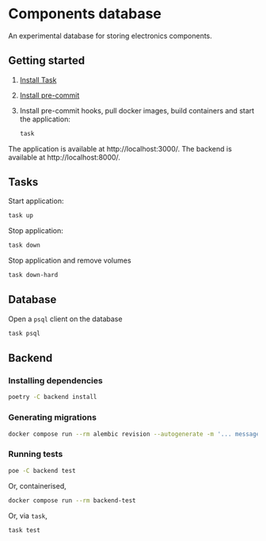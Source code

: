 # Components database

An experimental database for storing electronics components.

## Getting started

1. [Install Task](https://taskfile.dev/installation/)
2. [Install pre-commit](https://pre-commit.com/#install)
3. Install pre-commit hooks, pull docker images, build containers and start the
   application:

    ```sh
    task
    ```

The application is available at http://localhost:3000/. The backend is available
at http://localhost:8000/.

## Tasks

Start application:

```sh
task up
```

Stop application:

```sh
task down
```

Stop application and remove volumes

```sh
task down-hard
```

## Database

Open a `psql` client on the database

```sh
task psql
```

## Backend

### Installing dependencies

```sh
poetry -C backend install
```

### Generating migrations

```sh
docker compose run --rm alembic revision --autogenerate -m '... message ...'
```

### Running tests

```sh
poe -C backend test
```

Or, containerised,

```sh
docker compose run --rm backend-test
```

Or, via `task`,

```sh
task test
```

